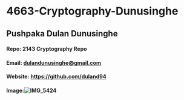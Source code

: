 # 4663-Cryptography-Dunusinghe

## Pushpaka Dulan Dunusinghe
#### Repo: 2143 Cryptography Repo
#### Email: dulandunusinghe@gmail.com
#### Website: https://github.com/duland94
#### Image:![IMG_5424](https://user-images.githubusercontent.com/54681510/73008959-35e8d080-3dd5-11ea-9fee-a49e2b6dbb42.JPG)
